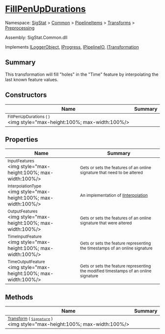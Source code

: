 # [FillPenUpDurations](./FillPenUpDurations.md)

Namespace: [SigStat]() > [Common](./../../../README.md) > [PipelineItems]() > [Transforms]() > [Preprocessing](./README.md)

Assembly: SigStat.Common.dll

Implements [ILoggerObject](./../../../ILoggerObject.md), [IProgress](./../../../Helpers/IProgress.md), [IPipelineIO](./../../../Pipeline/IPipelineIO.md), [ITransformation](./../../../ITransformation.md)

## Summary
This transformation will fill "holes" in the "Time" feature by interpolating the last known  feature values.

## Constructors

| Name | Summary | 
| --- | --- | 
| <sub>FillPenUpDurations (  )</sub><div style="pointer-events:none; cursor:default; width=200"><img style="max-height:100%; max-width:100%/></div>| <sub></sub>| <br>


## Properties

| Name | Summary | 
| --- | --- | 
| <sub>InputFeatures</sub><div style="pointer-events:none; cursor:default; width=200"><img style="max-height:100%; max-width:100%/></div>| <sub>Gets or sets the features of an online signature that need to be altered</sub>| <br>
| <sub>InterpolationType</sub><div style="pointer-events:none; cursor:default; width=200"><img style="max-height:100%; max-width:100%/></div>| <sub>An implementation of [IInterpolation](https://github.com/hargitomi97/sigstat/blob/master/docs/md/SigStat/Common/PipelineItems/Transforms/Preprocessing/IInterpolation.md)</sub>| <br>
| <sub>OutputFeatures</sub><div style="pointer-events:none; cursor:default; width=200"><img style="max-height:100%; max-width:100%/></div>| <sub>Gets or sets the features of an online signature that were altered</sub>| <br>
| <sub>TimeInputFeature</sub><div style="pointer-events:none; cursor:default; width=200"><img style="max-height:100%; max-width:100%/></div>| <sub>Gets or sets the feature representing the timestamps of an online signature</sub>| <br>
| <sub>TimeOutputFeature</sub><div style="pointer-events:none; cursor:default; width=200"><img style="max-height:100%; max-width:100%/></div>| <sub>Gets or sets the feature representing the modified timestamps of an online signature</sub>| <br>


## Methods

| Name | Summary | 
| --- | --- | 
| <sub>[Transform](./Methods/FillPenUpDurations-100663741.md) ( [`Signature`](./../../../Signature.md) )</sub><div style="pointer-events:none; cursor:default; width=200"><img style="max-height:100%; max-width:100%/></div>| <sub></sub>| <br>


